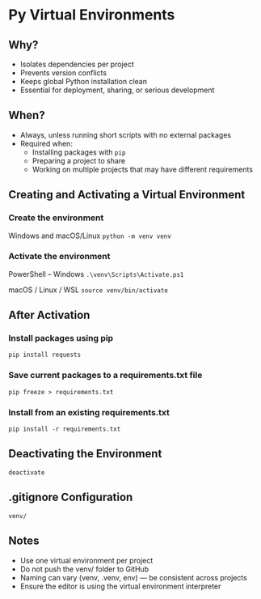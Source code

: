 # Py Virtual Environments
## Why?
- Isolates dependencies per project
- Prevents version conflicts
- Keeps global Python installation clean
- Essential for deployment, sharing, or serious development

## When?
- Always, unless running short scripts with no external packages
- Required when:
  - Installing packages with `pip`
  - Preparing a project to share
  - Working on multiple projects that may have different requirements

## Creating and Activating a Virtual Environment
### Create the environment
Windows and macOS/Linux
`python -m venv venv`

### Activate the environment
PowerShell – Windows
`.\venv\Scripts\Activate.ps1`

macOS / Linux / WSL
`source venv/bin/activate`

## After Activation
### Install packages using pip
`pip install requests`

### Save current packages to a requirements.txt file
`pip freeze > requirements.txt`

### Install from an existing requirements.txt
`pip install -r requirements.txt`

## Deactivating the Environment
`deactivate`

## .gitignore Configuration
`venv/`

## Notes
- Use one virtual environment per project
- Do not push the venv/ folder to GitHub
- Naming can vary (venv, .venv, env) — be consistent across projects
- Ensure the editor is using the virtual environment interpreter
